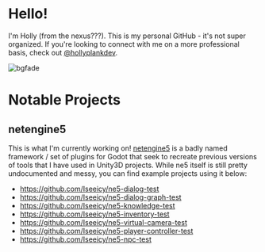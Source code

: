 # Hello!
I'm Holly (from the nexus???). This is my personal GitHub - it's not super organized. If you're looking to connect with me on a more professional basis, check out [@hollyplankdev](https://github.com/hollyplankdev/).

![bgfade](https://github.com/Iseeicy/Iseeicy/assets/1341063/ca47ace7-1897-439b-98d8-3777d9427769)

# Notable Projects
## netengine5
This is what I'm currently working on! [netengine5](https://github.com/Iseeicy/netengine5) is a badly named framework / set of plugins for Godot that seek to recreate previous versions of tools that I have used in Unity3D projects. While ne5 itself is still pretty undocumented and messy, you can find example projects using it below:
- https://github.com/Iseeicy/ne5-dialog-test
- https://github.com/Iseeicy/ne5-dialog-graph-test
- https://github.com/Iseeicy/ne5-knowledge-test
- https://github.com/Iseeicy/ne5-inventory-test
- https://github.com/Iseeicy/ne5-virtual-camera-test
- https://github.com/Iseeicy/ne5-player-controller-test
- https://github.com/Iseeicy/ne5-npc-test



